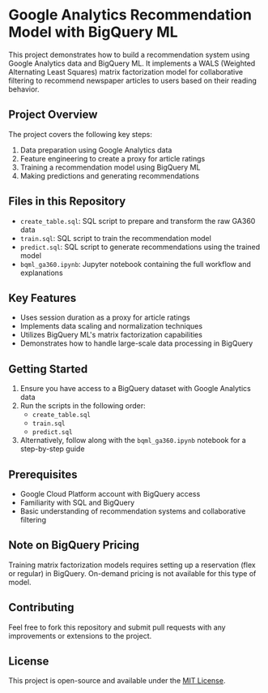 # Google Analytics Recommendation Model with BigQuery ML

This project demonstrates how to build a recommendation system using Google Analytics data and BigQuery ML. It implements a WALS (Weighted Alternating Least Squares) matrix factorization model for collaborative filtering to recommend newspaper articles to users based on their reading behavior.

## Project Overview

The project covers the following key steps:

1. Data preparation using Google Analytics data
2. Feature engineering to create a proxy for article ratings
3. Training a recommendation model using BigQuery ML
4. Making predictions and generating recommendations

## Files in this Repository

- `create_table.sql`: SQL script to prepare and transform the raw GA360 data
- `train.sql`: SQL script to train the recommendation model
- `predict.sql`: SQL script to generate recommendations using the trained model
- `bqml_ga360.ipynb`: Jupyter notebook containing the full workflow and explanations

## Key Features

- Uses session duration as a proxy for article ratings
- Implements data scaling and normalization techniques
- Utilizes BigQuery ML's matrix factorization capabilities
- Demonstrates how to handle large-scale data processing in BigQuery

## Getting Started

1. Ensure you have access to a BigQuery dataset with Google Analytics data
2. Run the scripts in the following order:
   - `create_table.sql`
   - `train.sql`
   - `predict.sql`
3. Alternatively, follow along with the `bqml_ga360.ipynb` notebook for a step-by-step guide

## Prerequisites

- Google Cloud Platform account with BigQuery access
- Familiarity with SQL and BigQuery
- Basic understanding of recommendation systems and collaborative filtering

## Note on BigQuery Pricing

Training matrix factorization models requires setting up a reservation (flex or regular) in BigQuery. On-demand pricing is not available for this type of model.

## Contributing

Feel free to fork this repository and submit pull requests with any improvements or extensions to the project.

## License

This project is open-source and available under the [MIT License](LICENSE).
